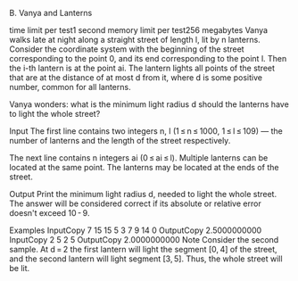 B. Vanya and Lanterns

time limit per test1 second
memory limit per test256 megabytes
Vanya walks late at night along a straight street of length l, lit by n lanterns. Consider the coordinate system with the beginning of the street corresponding to the point 0, and its end corresponding to the point l. Then the i-th lantern is at the point ai. The lantern lights all points of the street that are at the distance of at most d from it, where d is some positive number, common for all lanterns.

Vanya wonders: what is the minimum light radius d should the lanterns have to light the whole street?

Input
The first line contains two integers n, l (1 ≤ n ≤ 1000, 1 ≤ l ≤ 109) — the number of lanterns and the length of the street respectively.

The next line contains n integers ai (0 ≤ ai ≤ l). Multiple lanterns can be located at the same point. The lanterns may be located at the ends of the street.

Output
Print the minimum light radius d, needed to light the whole street. The answer will be considered correct if its absolute or relative error doesn't exceed 10 - 9.

Examples
InputCopy
7 15
15 5 3 7 9 14 0
OutputCopy
2.5000000000
InputCopy
2 5
2 5
OutputCopy
2.0000000000
Note
Consider the second sample. At d = 2 the first lantern will light the segment [0, 4] of the street, and the second lantern will light segment [3, 5]. Thus, the whole street will be lit.

